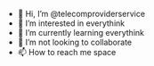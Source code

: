 - 👋 Hi, I’m @telecomproviderservice
- 👀 I’m interested in everythink
- 🌱 I’m currently learning everythink
- 💞️ I’m not looking to collaborate
- 📫 How to reach me space

<!---
telecomproviderservice/telecomproviderservice is a ✨ special ✨ repository because its `README.md` (this file) appears on your GitHub profile.
You can click the Preview link to take a look at your changes.
--->
